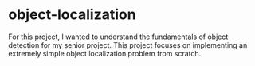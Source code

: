 # object-localization
For this project, I wanted to understand the fundamentals of object detection for my senior project. This project focuses on implementing an extremely simple object localization problem from scratch.

